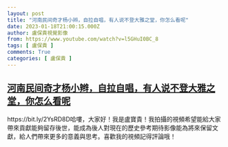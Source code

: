 ```yaml
---
layout: post
title: "河南民间奇才杨小辫，自拉自唱，有人说不登大雅之堂，你怎么看呢"
date: 2023-01-18T21:00:15.000Z
author: 盧保貴視覺影像
from: https://www.youtube.com/watch?v=l5GHuI0BC_8
tags: [ 盧保貴 ]
comments: True
categories: [ 盧保貴 ]
---
```

<!--1674075615000-->
[河南民间奇才杨小辫，自拉自唱，有人说不登大雅之堂，你怎么看呢](https://www.youtube.com/watch?v=l5GHuI0BC_8)
------

<div>
https://bit.ly/2YsRD8D哈嘍，大家好！我是盧寶貴！我拍攝的視頻希望能給大家帶來貢獻能夠留存後世，能成為後人對現在的歷史參考期待影像能為將來保留文獻，給人們帶來更多的意義與思考。喜歡我的視頻記得評論哦！
</div>

